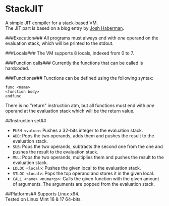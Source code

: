 StackJIT
========

A simple JIT compiler for a stack-based VM.
<br>
The JIT part is based on a blog entry by [Josh Haberman](http://blog.reverberate.org/2012/12/hello-jit-world-joy-of-simple-jits.html).

###Execution###
All programs must always end with _one_ operand on the evaluation stack, which will be printed
to the stdout.

###Locals###
The VM supports 8 locals, indexed from 0 to 7.

###Function calls###
Currently the functions that can be called is hardcoded.

###Functions###
Functions can be defined using the following syntax:
```
func <name>
<function body>
endfunc
```
There is no "return" instruction atm, but all functions must end with _one_
operand at the evaluation stack which will be the return value.

##Instruction set##
* `PUSH <value>`: Pushes a 32-bits integer to the evaluation stack.
* `ADD`: Pops the two operands, adds them and pushes the result to the evaluation stack.
* `SUB`: Pops the two operands, subtracts the second one from the one and pushes the result to the evaluation stack.
* `MUL`: Pops the two operands, multiplies them and pushes the result to the evaluation stack.
* `LDLOC <local>`: Pushes the given local to the evaluation stack.
* `STLOC <local>`: Pops the top operand and stores it in the given local.
* `CALL <name> <numargs>`: Calls the given function with the given amount of arguments. The arguments are popped from the evaluation stack.

##Platforms##
Supports Linux x64.
<br>
Tested on Linux Mint 16 & 17 64-bits.
